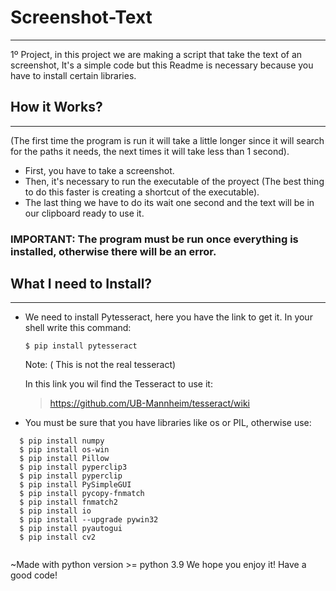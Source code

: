 # Screenshot-Text
***
1º Project, in this project we are making a script that take the text of an screenshot, It's a simple code but this Readme is necessary because you have to install certain libraries.

## How it Works?
***
(The first time the program is run it will take a little longer since it will search for the paths it needs, the next times it will take less than 1 second).

- First, you have to take a screenshot.
- Then, it's necessary to run the executable of the proyect (The best thing to do this faster is creating a shortcut of the executable).
- The last thing we have to do its wait one second and the text will be in our clipboard ready to use it.

### IMPORTANT: The program must be run once everything is installed, otherwise there will be an error.

## What I need to Install?
***
- We need to install Pytesseract, here you have the link to get it. 
  In your shell write this command:
  
  ```
  $ pip install pytesseract
  ```
  Note: ( This is not the real tesseract)
  
  In this link you wil find the Tesseract to use it: 
  > https://github.com/UB-Mannheim/tesseract/wiki

- You must be sure that you have libraries like os or PIL, otherwise use:

```
  $ pip install numpy
  $ pip install os-win
  $ pip install Pillow
  $ pip install pyperclip3
  $ pip install pyperclip
  $ pip install PySimpleGUI
  $ pip install pycopy-fnmatch 
  $ pip install fnmatch2
  $ pip install io
  $ pip install --upgrade pywin32
  $ pip install pyautogui
  $ pip install cv2
  
  ```
  ~Made with python version >= python 3.9
  We hope you enjoy it!
  Have a good code!
